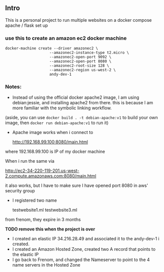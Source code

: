 ## Intro
This is a personal project to run multiple websites on a docker compose 
apache / flask set up

### use this to create an amazon ec2 docker machine

    docker-machine create --driver amazonec2 \
                        --amazonec2-instance-type t2.micro \
                        --amazonec2-open-port 9092 \
                        --amazonec2-open-port 8080 \
                        --amazonec2-root-size 128 \
                        --amazonec2-region us-west-2 \
                        andy-dev-1
                        

### Notes:
- Instead of using the official docker apache2 image, I am using debian:jessie, and installing apache2 from there. this is because I am more familiar with the symbolic linking workflow.

(aside, you can use `docker build . -t debian-apache:v1` to build your own image, then `docker run debian-apache:v1` to run it)


- Apache image works when i connect to 

    http://192.168.99.100:8080/main.html

where 192.168.99.100 is IP of my docker machine

When i run the same via

http://ec2-34-220-119-201.us-west-2.compute.amazonaws.com:8080/main.html

it also works, but I have to make sure I have opened port 8080 in aws' security
group

- I registered two name

    testwebsite1.ml
    testwebsite3.ml

from frenom, they expire in 3 months

__TODO remove this when the project is over__
- I created an elastic IP 34.216.28.49 and associated it to the andy-dev-1 i created. 
- I created an Amazon Hosted Zone, created two A record that points to the elastic IP
- I go back to Frenom, and changed the Nameserver to point to the 4 name servers in the Hosted Zone



